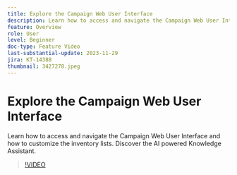 ```yaml
---
title: Explore the Campaign Web User Interface
description: Learn how to access and navigate the Campaign Web User Interface and how to customize the inventory lists. Discover the AI powered Knowledge Assistant. 
feature: Overview
role: User
level: Beginner
doc-type: Feature Video
last-substantial-update: 2023-11-29
jira: KT-14388
thumbnail: 3427278.jpeg
---
```


# Explore the Campaign Web User Interface

Learn how to access and navigate the Campaign Web User Interface and how to customize the inventory lists. Discover the AI powered Knowledge Assistant. 

>[!VIDEO](https://video.tv.adobe.com/v/3427278/?learn=on)
